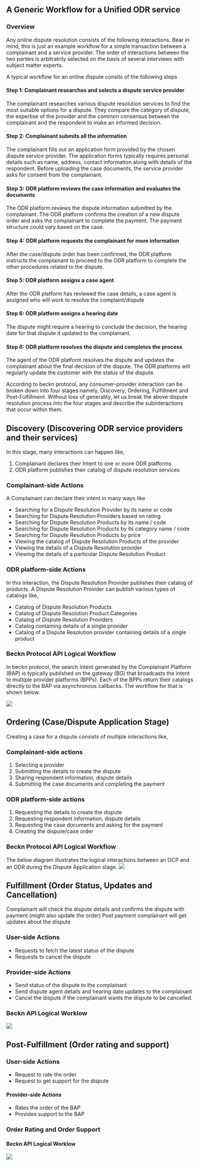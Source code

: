 ## A Generic Workflow for a Unified ODR service

### Overview

Any online dispute resolution consists of the following interactions. Bear in mind, this is just an example workflow for a simple transaction between a complainant and a service provider. The order of interactions between the two parties is arbitratrily selected on the basis of several interviews with subject matter experts.

A typical workflow for an online dispute consits of the following steps

#### Step 1: Complainant researches and selects a dispute service provider

The complainant researches various dispute resolution services to find the most suitable options for a dispute. They compare the category of dispute, the expertise of the provider and the common consensus between the complainant and the respondent to make an informed decision.

#### Step 2: Complainant submits all the information

The complainant fills out an application form provided by the chosen dispute service provider.
The application forms typically requires personal details such as name, address, contact information along with details of the respondent. Before uploading the case documents, the service provider asks for consent from the complainant.

#### Step 3: ODR platform reviews the case information and evaluates the documents

The ODR platform reviews the dispute information submitted by the complainant. The ODR platform confirms the creation of a new dispute order and asks the complainant to complete the payment. The payment structure could vary based on the case.

#### Step 4: ODR platform requests the complainant for more information

After the case/dispute order has been confirmed, the ODR platform instructs the complainant to proceed to the ODR platform to complete the other procedures related to the dispute.

#### Step 5: ODR platform assigns a case agent

After the ODR platform has reviewed the case details, a case agent is assigned who will work to resolve the complaint/dispute

#### Step 6: ODR platform assigns a hearing date

The dispute might require a hearing to conclude the decision, the hearing date for that dispute it updated to the complainant.

#### Step 6: ODR platform resolves the dispute and completes the process

The agent of the ODR platform resolves the dispute and updates the complainant about the final decision of the dispute. The ODR platforms will regularly update the customer with the status of the dispute.

According to beckn protocol, any consumer-provider interaction can be broken down into four stages namely, Discovery, Ordering, Fulfillment and Post-Fulfillment. Without loss of generality, let us break the above dispute resolution process into the four stages and describe the subinteractions that occur within them.

## Discovery (Discovering ODR service providers and their services)

In this stage, many interactions can happen like,

1. Complainant declares their Intent to one or more ODR platforms
2. ODR platform publishes their catalog of dispute resolution services

### Complainant-side Actions

A Complainant can declare their intent in many ways like

- Searching for a Dispute Resolution Provider by its name or code
- Searching for Dispute Resolution Providers based on rating
- Searching for Dispute Resolution Products by its name / code
- Searching for Dispute Resolution Products by its category name / code
- Searching for Dispute Resolution Products by price
- Viewing the catalog of Dispute Resolution Products of the provider
- Viewing the details of a Dispute Resolution provider
- Viewing the details of a particular Dispute Resolution Product

### ODR platform-side Actions

In this interaction, the Dispute Resolution Provider publishes their catalog of products. A Dispute Resolution Provider can publish various types of catalogs like,

- Catalog of Dispute Resolution Products
- Catalog of Dispute Resolution Product Categories
- Catalog of Dispute Resolution Providers
- Catalog containing details of a single provider
- Catalog of a Dispute Resolution provider containing details of a single product


### Beckn Protocol API Logical Workflow

In beckn protocol, the search intent generated by the Complainant Platform (BAP) is typically published on the gateway (BG) that broadcasts the intent to multiple provider platforms (BPPs). Each of the BPPs return their catalogs directly to the BAP via asynchronous callbacks. The workflow for that is shown below.

![](./media/discovery.png)


## Ordering (Case/Dispute Application Stage)

Creating a case for a dispute consists of multiple interactions like,

### Complainant-side actions

1. Selecting a provider
2. Submitting the details to create the dispute
3. Sharing respondent information, dispute details
4. Submitting the case documents and completing the payment

### ODR platform-side actions

1. Requesting the details to create the dispute
2. Requesting respondent information, dispute details
3. Requesting the case documents and asking for the payment
4. Creating the dispute/case order


### Beckn Protocol API Logical Workflow
The below diagram illustrates the logical interactions between an OCP and an ODR during the Dispute Application stage.
![](./media/ordering.png)

## Fulfillment (Order Status, Updates and Cancellation)

Complainant will check the dispute details and confirms the dispute with payment (might also update the order)
Post payment complainant will get updates about the dispute

### User-side Actions

- Requests to fetch the latest status of the dispute
- Requests to cancel the dispute

### Provider-side Actions

- Send status of the dispute to the complainant
- Send dispute agent details and hearing date updates to the complainant
- Cancel the dispute if the complainant wants the dispute to be cancelled.


### Beckn API Logical Worklow
![](./media/fulfilment.png)

## Post-Fulfillment (Order rating and support)

### User-side Actions

- Request to rate the order
- Request to get support for the dispute

#### Provider-side Actions

- Rates the order of the BAP
- Provides support to the BAP

### Order Rating and Order Support

#### Beckn API Logical Worklow
![](./media/post_fulfilment.png)
